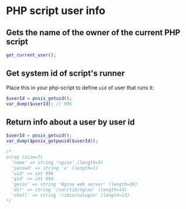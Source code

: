 # PHP script user info

## Gets the name of the owner of the current PHP script

```php
get_current_user();
```

## Get system id of script's runner

Place this in your php-script to define `uid` of user that runs it:

```php
$userId = posix_getuid();
var_dump($userId); // 996
```

## Return info about a user by user id

```php
$userId = posix_getuid();
var_dump($posix_getpwuid($userId));

/*
array (size=7)
  'name' => string 'nginx' (length=5)
  'passwd' => string 'x' (length=1)
  'uid' => int 996
  'gid' => int 994
  'gecos' => string 'Nginx web server' (length=16)
  'dir' => string '/var/lib/nginx' (length=14)
  'shell' => string '/sbin/nologin' (length=13)
*/
```
